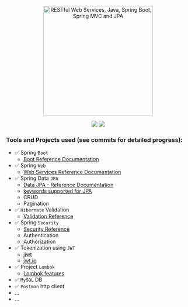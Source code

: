 <p align="center">
  <a href="https://www.udemy.com/course/restful-web-service-with-spring-boot-jpa-and-mysql/">
  <img src="https://cdn.pixabay.com/photo/2018/08/06/21/32/darknet-3588402_1280.jpg" 
  height="300" 
  title="RESTful Web Services, Java, Spring Boot, Spring MVC and JPA"
  target="_blank">
  </a>
</p>
<p align="center">
<img src="https://img.shields.io/badge/Status-In Progress-blue.svg" />
  <img src="https://img.shields.io/badge/Made%20With-Spring-green.svg" />
</p>

### Tools and Projects used (see commits for detailed progress):

- ✅ Spring `Boot`
  - [Boot Reference Documentation](https://docs.spring.io/spring-boot/docs/2.4.4/reference/html/)
- ✅ Spring `Web`
  - [Web Services Reference Documentation](https://docs.spring.io/spring-ws/docs/3.0.10.RELEASE/reference/)
- ✅ Spring Data `JPA`
  - [Data JPA - Reference Documentation](https://bit.ly/3cT5AQl)
  - [keywords supported for JPA](https://bit.ly/396AlAd)
  - CRUD
  - Pagination
- ✅ `Hibernate` Validation
  - [Validation Reference](https://docs.jboss.org/hibernate/stable/validator/reference/en-US/html_single/)
- ✅ Spring `Security`
  - [Security Reference](https://docs.spring.io/spring-security/site/docs/5.4.5/reference/html5/)
  - Authentication
  - Authorization
- ✅ Tokenization using `JWT`
  - [jjwt](https://github.com/jwtk/jjwt)
  - [jwt.io](https://jwt.io/)
- ✅ Project `Lombok`
  - [Lombok features](https://projectlombok.org/features/all)
- ✅ `MySQL` DB
- ✅ `Postman` http client
- ...
- ...